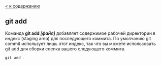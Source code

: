 [< к содержанию](./readme.md)

## git add

Команда **git add *[файл]*** добавляет содержимое рабочей директории в индекс (staging area) 
для последующего коммита. По умолчанию git commit использует лишь этот индекс, 
так что вы можете использовать git add для сборки слепка вашего следующего коммита.

```bash-
git add .
```